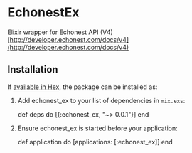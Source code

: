 # EchonestEx

Elixir wrapper for Echonest API (V4)
[http://developer.echonest.com/docs/v4](http://developer.echonest.com/docs/v4)

## Installation

If [available in Hex](https://hex.pm/docs/publish), the package can be installed as:

  1. Add echonest_ex to your list of dependencies in `mix.exs`:

        def deps do
          [{:echonest_ex, "~> 0.0.1"}]
        end

  2. Ensure echonest_ex is started before your application:

        def application do
          [applications: [:echonest_ex]]
        end

